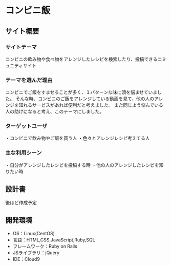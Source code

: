 # コンビニ飯
## サイト概要

### サイトテーマ

コンビニの飲み物や食べ物をアレンジしたレシピを検索したり、投稿できるコミュニティサイト

### テーマを選んだ理由

コンビニでご飯をすませることが多く、１パターンな味に頭を悩ませていました。
そんな時、コンビニのご飯をアレンジしている動画を見て、他の人のアレンジを知れるサービスがあれば便利だと考えました。
また同じよう悩んでいる人の助けになると考え、このテーマにしました。

### ターゲットユーザ
<!--誰に使ってもらうかを具体的に記載する-->
・コンビニで飲み物やご飯を買う人
・色々とアレンジレシピ考えてる人

### 主な利用シーン
<!--どのような時に使うのかの状況を記載すること-->
・自分がアレンジしたレシピを投稿する時
・他の人のアレンジしたレシピを知りたい時
​
## 設計書
<!--テーマを設定・提出する時点では不要です-->
後ほど作成予定

## 開発環境
- OS：Linux(CentOS)
- 言語：HTML,CSS,JavaScript,Ruby,SQL
- フレームワーク：Ruby on Rails
- JSライブラリ：jQuery
- IDE：Cloud9